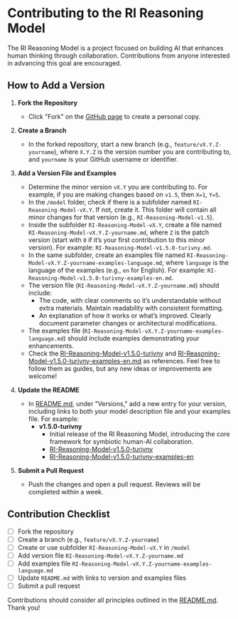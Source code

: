 # Contributing to the RI Reasoning Model

The RI Reasoning Model is a project focused on building AI that enhances human thinking through collaboration. Contributions from anyone interested in advancing this goal are encouraged.

## How to Add a Version

1. **Fork the Repository**  
   - Click "Fork" on the [GitHub page]( https://github.com/Turivny/RI-Reasoning-Model) to create a personal copy.
  
2. **Create a Branch**  
   - In the forked repository, start a new branch (e.g., `feature/vX.Y.Z-yourname`), where `X.Y.Z` is the version number you are contributing to, and `yourname` is your GitHub username or identifier.

3. **Add a Version File and Examples**  
   - Determine the minor version `vX.Y` you are contributing to. For example, if you are making changes based on `v1.5`, then `X=1`, `Y=5`.  
   - In the `/model` folder, check if there is a subfolder named `RI-Reasoning-Model-vX.Y`. If not, create it. This folder will contain all minor changes for that version (e.g., `RI-Reasoning-Model-v1.5`).  
   - Inside the subfolder `RI-Reasoning-Model-vX.Y`, create a file named `RI-Reasoning-Model-vX.Y.Z-yourname.md`, where `Z` is the patch version (start with `0` if it’s your first contribution to this minor version). For example: `RI-Reasoning-Model-v1.5.0-turivny.md`.  
   - In the same subfolder, create an examples file named `RI-Reasoning-Model-vX.Y.Z-yourname-examples-language.md`, where `language` is the language of the examples (e.g., `en` for English). For example: `RI-Reasoning-Model-v1.5.0-turivny-examples-en.md`.  
   - The version file (`RI-Reasoning-Model-vX.Y.Z-yourname.md`) should include:  
     - The code, with clear comments so it’s understandable without extra materials. Maintain readability with consistent formatting.  
     - An explanation of how it works or what’s improved. Clearly document parameter changes or architectural modifications.  
   - The examples file (`RI-Reasoning-Model-vX.Y.Z-yourname-examples-language.md`) should include examples demonstrating your enhancements.  
   - Check the [RI-Reasoning-Model-v1.5.0-turivny](./model/RI-Reasoning-Model-v1.5/RI-Reasoning-Model-v1.5.0-turivny.md) and [RI-Reasoning-Model-v1.5.0-turivny-examples-en.md](./model/RI-Reasoning-Model-v1.5/RI-Reasoning-Model-v1.5.0-turivny-examples-en.md) as references. Feel free to follow them as guides, but any new ideas or improvements are welcome!

4. **Update the README**  
   - In [README.md](README.md), under "Versions," add a new entry for your version, including links to both your model description file and your examples file. For example:  
      - **v1.5.0-turivny**
         - Initial release of the RI Reasoning Model, introducing the core framework for symbiotic human-AI collaboration.     
         - [RI-Reasoning-Model-v1.5.0-turivny](./model/RI-Reasoning-Model-v1.5/RI-Reasoning-Model-v1.5.0-turivny.md)
         - [RI-Reasoning-Model-v1.5.0-turivny-examples-en](./model/RI-Reasoning-Model-v1.5/RI-Reasoning-Model-v1.5.0-turivny-examples-en.md)

      
5. **Submit a Pull Request**  
   - Push the changes and open a pull request. Reviews will be completed within a week.

## Contribution Checklist
- [ ] Fork the repository
- [ ] Create a branch (e.g., `feature/vX.Y.Z-yourname`)
- [ ] Create or use subfolder `RI-Reasoning-Model-vX.Y` in `/model`
- [ ] Add version file `RI-Reasoning-Model-vX.Y.Z-yourname.md`
- [ ] Add examples file `RI-Reasoning-Model-vX.Y.Z-yourname-examples-language.md`
- [ ] Update `README.md` with links to version and examples files
- [ ] Submit a pull request

Contributions should consider all principles outlined in the [README.md](README.md). Thank you!
